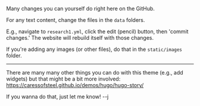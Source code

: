 Many changes you can yourself do right here on the GitHub.

For any text content, change the files in the `data` folders.

E.g., navigate to `research1.yml`, click the edit (pencil) button, then 'commit changes.' The website will rebuild itself with those changes.

If you're adding any images (or other files), do that in the `static/images` folder.

***

There are many many other things you can do with this theme (e.g., add widgets) but that might be a bit more involved: https://caressofsteel.github.io/demos/hugo/hugo-story/

If you wanna do that, just let me know!
--j
